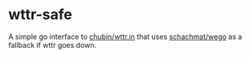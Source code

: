 # wttr-safe

A simple go interface to [chubin/wttr.in](https://github.com/chubin/wttr.in) that uses [schachmat/wego](https://github.com/schachmat/wego) as a fallback if wttr goes down.
